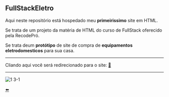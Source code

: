 ## FullStackEletro

Aqui neste repositório está hospedado meu **primeirissimo** site em HTML.

Se trata de um projeto da matéria de HTML do curso de FullStack oferecido pela RecodePró.

Se trata deum **protótipo**  de site de compra de **equipamentos eletrodomesticos** para sua casa.

---

Cliando aqui você será redirecionado para o site: [:link:](https://duartecgustavo.github.io/fullstackeletro.github.io/)

---

![1 3-1](https://user-images.githubusercontent.com/65131471/93386595-5111c000-f83e-11ea-8bcf-0a00dd2a2a3d.png)

[:arrow_left:](https://github.com/duartecgustavo)
